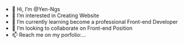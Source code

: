 - 👋 Hi, I’m @Yen-Ngs
- 👀 I’m interested in Creating Website
- 🌱 I’m currently learning become a professional Front-end Developer
- 💞️ I’m looking to collaborate on Front-end Position
- 📫 Reach me on my porfolio:...
